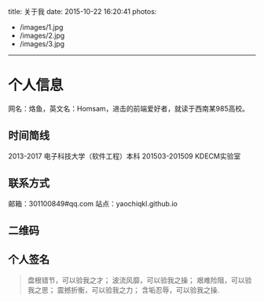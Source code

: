 title: 关于我
date: 2015-10-22 16:20:41
photos:
- /images/1.jpg
- /images/2.jpg
- /images/3.jpg

-----


# 个人信息 
网名：烙鱼，英文名：Homsam，进击的前端爱好者，就读于西南某985高校。
## 时间简线
2013-2017 电子科技大学（软件工程）本科
201503-201509 KDECM实验室
## 联系方式
邮箱：301100849#qq.com	
站点：yaochiqkl.github.io
## 二维码
## 个人签名
>盘根错节，可以验我之才；
波流风靡，可以验我之操；
艰难险阻，可以验我之思；
震撼折衡，可以验我之力；
含垢忍辱，可以验我之操.